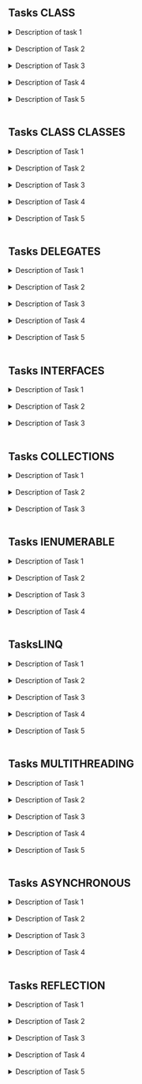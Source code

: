 ﻿

## Tasks CLASS

<details>
  <summary>
  Description of task 1 
  </summary>
    

    Please, create MyAccessModifiers class with next members:
    int field birthYear is unavailable anywhere except this class

    string field personalInfo that is accessible within descendants of this class

    string field IdNumber that is accessible only within descendants in the current assembly

    constructor should be available from everywhere in the program and accept int for birth year, string for idNumber, string for personalInfo parameters to initialize three fields mentioned above. (Note, that the order of parameters must be exact as described)

    int property Age which returns the difference between the current year and birthYear and can be accessed everywhere, but only for reading

    common for all instances of the class byte field averageMiddleAge with default value 50

    string property Name accessible anywhere in the current assembly

    string property NickName that can be read anywhere in the program and set only in the current assembly

    method HasLivedHalfOfLife available only for descendants of the class in other assemblies and for all in the current.

    overload operator ==. The operator returns true if name, age, and personalInfo  of objects are equal

  </details>
<br>
<details>
  <summary>
  Description of Task 2
  </summary>

    
    Create a Point class which models a 2D point with x and y coordinates should contain:

    Two instance variables x and y  of int type, that will be available only in this class.

    A constructor that constructs a point with the given x and y coordinates.

    A method GetXYPair() which returns the x and y in a 2-element int array. This method should be available everywhere in the current assembly

    A method called Distance(int x, int y) that returns the distance (double) from this point to another point at the given (x, y) coordinates.

    An overloaded Distance(Point point) method that returns the distance from this point to the given Point instance.

    The distance methods should be available everywhere in the current assembly and in descendant classes in other assemblies;

    Create explicit cast to double operator that returns the distance (double) from this point to the origin (0, 0).

  </details>
<br>
<details>
  <summary>
  Description of Task 3
  </summary>

     Create class Fraction with private int fields numerator and denominator that can only be initialized on creation or in constructor

     Create a constructor to initialize these values

     Define operators unary and binary + and - (example: Fraction(-167, 100) - Fraction(3, 2) should result in "-317 / 100")

     Define the ! operator that will return reversed fraction - with numerator as denominator and denominator as numerator (For example, Fraction(-3, 100) results to "-100 / 3")

     Define binary  * and / operations.

     All operations should return simplified fractions.

     Define ToString() method which will return string representing Fraction in the format numerator / denominator. 

     Value should be simplified: numerator and denominator divided by the greatest common divisor. 

     if  numerator and denominator are both negative, the fraction should become positive. 

     If only denominator is negative the sign should be outputted before numerator without space.

     Define Equals method and operators == and !=. Fractions are equal if their simplified versions are equal. 

     (for example, 20/25 is equal to 4/5)

     Define GetHashCode() method with the implementation of your choice.
  </details>
<br>
 
  <details>
  <summary>
  Description of Task 4
  </summary>

    Suppose, you have class

    public abstract class CloseableResource
    {
       public void Close()
       {

       }
    }

    Please, create class DisposePatternImplementer that implements Disposable pattern and inherits from CloseableResource class

    Print such lines of information in the method responsible for releasing managed and unmanaged resources:

    "Disposing by developer" if the object of the class is disposed by developer

    or "Disposing by GC" if the object is disposed by garbage collector

    also, you should ensure that method Close() is called in either case.
   
  </details>
<br>
<details>
  <summary>
  Description of Task 5
  </summary>

    Please, make refactoring of the code:

    We know that adult  doesn't have childIDNumber 
    child doesn't have passportNumber.
    Create a public constructor in each class to initialize all their fields (make the first parameter of type int and the second one for name initialization).
    Accessibility of the fields should be the least possible, but the same in all assemblies.
    Add ToString() method to Child and Adult classes that will return a string in the format: "name document_number"

    public class Person
    {
        protected string childIDNumber;
    }

    public class Child
    {
        private int yearOfBirth;
        private string healthInfo;
        private string name;
        public string GetHealthStatus() { return name + ": " + yearOfBirth + ". " + healthInfo; }
    }

    public class Adult
    {
        private int yearOfBirth;
        private string healthInfo;
        private string passportNumber;
        private string name;
        public string GetHealthStatus() {return name + ": " + yearOfBirth + ". " + healthInfo; }

    }    
  
  </details>
<br>

## Tasks CLASS CLASSES
<details>
  <summary>
  Description of Task 1
  </summary>

     
    Create class Employee.

    Create two derived classes: Developer and Tester.

    Class Employee should contain internal string field name and private DateTime field hiringDate.

    Class Developer should contain private string field programmingLanguage.

    Class Tester should contain private bool field isAuthomation.

    Class Employee should contain public constructor that accepts two arguments (name and hiringDate).

    Class Employee should contain public int method Experience() that calculates the count off full years of experience. This method should be the same for the derived classes.

    Class Tester should contain the constructor that accepts three arguments: name, hiringDate and isAuthomation.

    Class Developer should contain the constructor that accepts three arguments: name, hiringDate and programmingLanguage.

    Class Employee should contain public void method ShowInfo() that prints the such string:

    "<name> has <Experience> years of experience".

    Class Developer should contain public void method ShowInfo() that prints the such string:

    "<name> has <Experience> years of experience

    <name> is <programmingLanguage> programmer".

    Please, pay attention that the first line as the same as for appropriate Employee’s method.

    Class Tester should contain public void method ShowInfo() that prints the such string

    “<name> is authomated tester and has <Experience> year(s) of experience”

    If isAuthomated field is true

    Or

    “<name> is manual tester and has <Experience> year(s) of experience”

    If isAuthomated field is false.
  </details>
<br>
<details>
  <summary>
  Description of Task 2
  </summary>
  

    Create abstract class Car and two derived classes: SportCar and Lory.

    Class Car should have the next fields: internal string mark, internal int prodYear.

    Class SportCar should have the next fields: internal string mark, internal int prodYear, private int maxSpeed.

    Class Lory should have internal string mark, internal int prodYear and private double loadCapacity.

    Create also appropriable constructors that allow create class instances with all the fields.

    Every class should have public void method ShowInfo().

    For class Car this method should display message:

    “Mark : <mark>,

    Producted in <prodYear>”

    For SportCar this method should display message:

    “Mark : <mark>,

    Producted in <prodYear>

    Maximum speed is <maxSpeed>”

    For Lory this method should display message:

    “Mark : <mark>,

    Producted in <prodYear>

    The load capacity is <loadCapacity>”

    Please organize the code optimally.
  </details>
<br>

<details>
  <summary>
  Description of Task 3
  </summary>

    Create three classes: Science, Mathematics and Physics. Organize inheritance in the correct way.

    Create method Awards() so that the next code

    Science science1 = new Mathematics();
    Science science2 = new Physics();
    Science science3 = new Science();

    science1.Awards();
    science2.Awards();
    science3.Awards();

    Gives the next output
    We dont need any awards, but we still obtain The Abel Prize that nobody else can!
    We can obtain The Nobel Prize
    We can obtain The Nobel Prize
  </details>
<br>

<details>
  <summary>
  Description of Task 4
  </summary>
    

    Create three classes: ChessFigure, Bishop and Rook. Organize inheritance in the correct way.

    Class Bishop should have void method Move() that outputs the message "Moves by a diagonal!".

    Class Rook should have void method Move() that outputs the message "Moves straight!".

    Every class that is derived from class ChessFigure must implement void method Move().
   </details>
<br>

<details>
  <summary>
  Description of Task 5
  </summary>

    For finish, let’s talk about the cats. The big cats.

    Please, create class Acinonychini. This class has two sub-classes, that live now: Acinonyx and Puma.

    Create these sub-classes too. It’s known that Puma has sub-classed and they may be created later. Acinonyx has no sub-classed, so it’s sub-classes can’t be created anywhen.

    Create For all the classes those fields, properties and methods that you think they need.
  </details>
<br>


## Tasks DELEGATES

<details>
  <summary>
  Description of Task 1
  </summary>

    Create a program that can be used for calculation of 4 arithmetic operations (+, -, *, /) according to tasks:

    1) declare a delegate CalcDelegate referring to a function Calc with three parameters (two numbers and one - operation sign) and a numerical result;

    2) define a class CalcProgram and within this class:

    2.1) define a static function Calc for computation with the same signature as the delegate. Note: in case of denominator=0, the function returns 0.

    2.2) create a public object funcCalc of delegate type and pass the function Calc as an argument.
  </details>
<br>
<details>
  <summary>
  Description of Task 2
  </summary>

    
    Define a class StringExtensions with an extension method WordCount(…) for class String that counts the number of words in a given string. 

    1. The 'word' means the sequence of letters, digits, and service symbols, which are limited by a space or punctuation symbol.
    2. Try to use string.Split() method and pass array of delimiters (' ', '.', '?', '!', '-', ';', ':', ',') as the first parameter. 
  </details>
<br>

<details>
  <summary>
  Description of Task 3
  </summary>

    Define a static method ListWithPositive that receives the List of negative and positive elements as a parameter. 

    The method  ListWithPositive uses the FindAll method on the List type. The argument to FindAll will use the anonymous method syntax. The predicate in FindAll will use an evaluated boolean expression, causing the anonymous function to return true if the argument is positive and less than or equal to 10.

    The method  ListWithPositive returns the list of positive elements.
  </details>
<br>
<details>
  <summary>
  Description of Task 4
  </summary>

    Define a class IListExtensions with an extension method IncreaseWith(…) that takes an instance of a class, that implements the interface list of integers (IList<int>). Method IncreaseWith(…) increases the value of each item by a certain number. 

    Define a class  IEnumerableExtensions with an extension method ToString(). ToString() loops through a collection and converts a sequence of elements (list of integers) to a meaningful string (items separated with ', ' and surrounded with '[' and ']').
  </details>
<br>

<details>
  <summary>
  Description of Task 5
  </summary>

    Define an event  Show of EventHandler type.

    Define four static methods: Dog(), Cat(), Mouse(), Elephant(). Each method outputs the corresponding inscription of an animal: "Dog", "Cat", "Mouse" or "Elephant".

    Define the class EventProgram and constructor with these four method instances added to the invocation list of Show event. Invoke event out of the constructor.
  </details>
<br>


## Tasks INTERFACES
<details>
  <summary>
  Description of Task 1
  </summary>
    

    Define an Interface ISwimmable with declared method Swim() printinging the text "I can swim!" by default.

    Define an interface IFlyable with read-only property MaxHeight returning 0 by default (use default implementation for this property).

    In this interface, declare a method Fly() printing the text "I can fly at XX meters height!" by default, where XX is the value of MaxHeight property.

    Define an interface IRunnable with read-only property MaxSpeed returning 0 by default (use default implementation for this property).

    In this interface, declare a method Run() printing the text "I can run up to XX kilometers per hour!" by default, where XX is the value of MaxSpeed property.

    Define an interface IAnimal with read-only property LifeDuration returning 0 by default (use default implementation for this property).

    In this interface, declare a method Voice() printing the text "No voice!" by default.

    Besides, declare a method ShowInfo() printing the text "I am a XX and I live approximately YY years." by default,
    where XX is the name of the class implementing the interface,
    YY is the value of LifeDuration property.

    Define a class named Cat implementing the IAnimal and IRunnable interface.

    In this class, implement autoproperties as needed.

    Implement the Voice() method printing "Meow!"

    Define a class named Eagle implementing the IAnimal and IFlyable interface.

    In this class, implement autoproperties as needed.

    Define a class named Shark implementing the IAnimal and ISwimmable interface.

    In this class, implement autoproperties as needed.
  </details>
<br>
<details>
  <summary>
  Description of Task 2
  </summary>
    

    Define an interface IAnimal with property Name, methods Voice() and Feed()

    Define two classes Cat and Dog, which implement this interface.

    For the class Dog,
    the Voice() method should print "Woof" on the Console,
    the Feed() method should print "I eat meat" on the Console.

    For the class Cat,

    the Voice() method should print "Mew" on the Console,
    the Feed() method should print "I eat mice" on the Console.
  </details>
<br>

<details>
  <summary>
  Description of Task 3
  </summary>


    Define ColourEnum enum consisting of 3 colours : Red, Green, Blue (give names according to the convention).

    Define an interface IColoured with read-only property Colour returning red colour by default (use default implementation for this property).

    Define an interface IDocument with the following members:

    - static field defaultText with the value "Lorem ipsum";

    - public property Pages, which means the number of pages, with default implementation returning 0 by default;

    - public property Name without default implementation (String);

    - method AddPages with default implementation that increments the property Pages by the number which is input parameter of the method;

    - method Rename with default implementation that changes the property Name to the one specified as input parameter of the meth
    Define a class ColouredDocument implementing both interfaces above. The class should have public properties Name, Pages and Colour. Do not implement any methods in the class. Define a constructor for this class with colour parameter along with default constructor.

    Define a class Example with a void static method Do. In this method, create an instance doc1 of the class ColouredDocument with Name="Document1". Change the name of the document to "Document2" using the Rename method. Print into console this property before and after renaming
  </details>
<br>

## Tasks COLLECTIONS

<details>
  <summary>
  Description of Task 1
  </summary>
  

    We have the next collection:  

    Dictionary<string, string> persons = new Dictionary<string, string>();
    {
    persons.Add("id11111", "Admin");
    persons.Add("id12345", "User1");
    persons.Add("id98765", "User2");
    persons.Add("id56743", "User3");
    persons.Add("id73920", "User4");
    }
    1) In class MyProgram please create a method that should take a collection of arguments SearchKeys(Dictionary<string, string> persons) in which print all keys from this collection

    2) method that should take a collection of arguments SearchValues(Dictionary<string, string> persons) in which print all values from this collection

    3) and method that should take a collection of arguments SearchAdmin(Dictionary<string, string> persons) in which search value "Admin" and print information in format Key + " " + Value 
  </details>
<br>

<details>
  <summary>
  Description of Task 2
  </summary>
    

    You have the next Main realization: 

    {
    var products = new List<Product>();
    products.Add(new Product { Name = "SmartTV", Price = 400, Category = "Electronics" });
    products.Add(new Product { Name = "Lenovo ThinkPad", Price = 1000, Category = "Electronics" });
    products.Add(new Product { Name = "Iphone", Price = 700, Category = "Electronics" });
    products.Add(new Product { Name = "Orange", Price = 2, Category = "Fruits" });
    products.Add(new Product { Name = "Banana", Price = 3, Category = "Fruits" });
    ILookup<string, Product> lookup = products.ToLookup(prod => prod.Category);
    TotalPrice(lookup);
    Console.ReadKey();
   }

    Please create a method TotalPrice(ILookup<string, Product> lookup) in which print (Name + " " + Price) from one category and total price for products from these categories (Key + " " + totalPriceForCategory)
  </details>
<br>

<details>
  <summary>
  Description of Task 3
  </summary>

    In class MyProgram:
    1) Create a method that should take a collection of arguments Position(List<int> numbers) in which find and Console.WriteLine all positions of element 5 in this collection

    2) Create a method that should take a collection of arguments Remove(List<int> numbers) in which remove from collection all elements, which are greater than 20. and print collection

    3) Create a method that should take a collection of arguments Insert(List<int> numbers)  in which insert elements -5,-6,-7 in positions 3, 6, 8 and print collection

    4) Create a method that should take a collection of arguments Sort(List<int> numbers) in which sorting collection and print collection

  </details>
<br>

## Tasks IENUMERABLE
<details>
  <summary>
  Description of Task 1
  </summary>

    There are children that stand in a circle. They use a counter to get them one by one out of the circle. Counter characteristic is a number of syllables. Children cont themselves with the counter and the child on whom the counter ends, leaves the circle.

    You need to create class CircleOfChildren, add a constructor with IEnumerable<string> parameter that will represent children in the circle.

    Add named iterator  GetChildrenInOrder that takes two int parameters: first for syllables count and second for a count of children that should leave the circle.

    if syllables count is equal to or less than 0 than no children leave the circle.

    We should be able to call GetChildrenInOrder with only one parameter. In this case, all children leave the circle. 

    If the second parameter is bigger than the total amount of children in a circle than all children should leave the circle. The same with 0 or less value.



   For example, we have a circle with nicknames: Halya1,  Olya2, Ira3, Andriy4, Josh5 and suppose, all children should leave the circle. The counter has 3 syllables.

    Then exit order should be: Ira3, Halya1, Josh5, Olya2, Andriy4



    Also create OutputUtils class with static ExitOutput method that takes 3 parameters: CircleOfChildren, syllables count and count of children that should leave the circle

    The last parameter - optional.

    The method should print to console the names of children in the order of their living the circle. Print space after every name.
  </details>
<br>

<details>
  <summary>
  Description of Task 2
  </summary>

    Suppose, you have class Book:

    public class Book     
    {         
    public string Title { get; set; }         
    public string Author { get; set; }        
    public int PageCount { get; set; }         
    public Book(string title, string author, int pageCount)         
    {             
    Title = title;            
    Author = author;             
    PageCount = pageCount;
    }    


    Please, implement class Library with public property Books of generic IEnumerable type that can be set only inside the class,

   and public property Filter (generic predicate) that sets a condition on book. The default value of Filter: any book satisfies the condition.

    The constructor of Library class takes 1 parameter for initialization Books property.

    Implement GetEnumerator method that will allow to enumerate by only those books that satisfy the condition in Filter.

    Do not use yields in this task.

    Create  MyEnumerator class that implements IEnumerator<Book>.

    The constructor of MyEnumerator takes 2 parameters: for initialization books and filter.

    Implement all the necessary methods and properties in MyEnumerator.



    Implement MyUtils class with public static method GetFiltered that takes generics IEnumerable and Predicate and returns list of filtered books using Library class and its enumerator.
  </details>
<br>

<details>
  <summary>
  Description of Task 3
  </summary>

    Inside a class ShowPower define a static method SuperPower(). SuperPower() has two integer input parameters: number and degree. The method will  calculate the power of a given number according to degree parameter.

    Note: Don't use Pow().

    The method involves to yield the intermediate result of the calculation on the each iteration.
  </details>
  <br>

  <details>
  <summary>
  Description of Task 4
  </summary>
  

    Within the class, ShowPowerRange create a static method PowerRanger() that takes in integer degree, start, finish. 

    The method returns all the numbers from the range [start, finish] (inclusive and finish > 0 and start > 0) that are equal to the degree-th power of any positive integer.

    In the case start > finish, or start < 0, or finish < 0 the method returns 0.

    The method involves yielding the intermediate result on each iteration.
  </details>
<br>



## TasksLINQ

<details>
  <summary>
  Description of Task 1
  </summary>

    Please, implement the SumOfElementsOddPositions method that returns sum of elements with odd indexes in the array of doubles

    (You don't need to verify on null parameter value. Assume that parameter will always be not null)
  </details>
<br>

<details>
  <summary>
  Description of Task 2
  </summary>

    Please, implement EvaluateAggregate method that takes 

    an array of doubles as the first parameter, 

    a delegate that defines an aggregate behavior as the second, 

    a delegate that defines a condition for the index as the third parameter.

    The method should return a result of an aggregate operation for the elements with indexes that satisfy the condition set by the third parameter

    (You don't need to verify on null parameter values. Assume that parameters will always be not null)
  </details>
<br>

<details>
  <summary>
  Description of Task 3
  </summary>

    Please, create a method ProductWithCondition that takes a list of integers as a parameter and returns a product of elements that satisfy a condition that is passed as a second parameter.

    The second parameter should be a Func that takes an integer as a parameter and returns bool.

    If the first parameter or result of filtering contains 0 elements the method must return 1.

    (You don't need to verify on null parameter values. Assume that parameters will always be not null)
  </details>
<br>

<details>
  <summary>
  Description of Task 4
  </summary>

    Please, create a static method GetWord takes 2 string parameters: 

   first - initial string with a sequence of words separated by space 

    second - a word for comparison.

    The method should find the longest word in the first parameter, that is longer than the second parameter if there is one, 

    otherwise, the second parameter should be the result of the search.

    The method should return the part of the found word, starting from the first 'a' char. 

    If there isn't 'a' char in the found word, the method should return an empty string.

    (You don't need to verify on null parameter values. Assume that parameters will always be not null)
  </details>
<br>

<details>
  <summary>
  Description of Task 5
  </summary>
  

    Please, create Department class with public string property Name, int Id and Worker Manager.

    Create constructor with string, int and Manager parameters for initializing the properties.

    Create Worker class with public int property Id, string Name, decimal Salary and Department Department.

    Create constructor with string, decimal, Department parameters to initialize the properties.

   Implement public Serialize method that returns string that contains serialized Worker object in json format.

    Worker that is created like this 

    Worker w = new Worker("Anna", 700, new Department("Mechanics", 1, new Worker("Tom", 600, null)));     * 
    should be serialized into the next string:     

    {
    "Full name": "Anna",
    "Salary": 700,
    "Department": {
   "Name": "Mechanics",
    "Id": 1,
    "Manager": {
    "Full name": "Tom",
    "Salary": 600
   }
    }
    }
    note that Id property should not be serialized and Name property should be represented as Full name

    Also, implement public static method Deserialize that takes a string as a parameter and returns a deserialized Worker object from it.
  </details>
<br>

## Tasks MULTITHREADING

<details>
  <summary>
  Description of Task 1
  </summary>

  
    Implement ParallelUtils class that will be able to execute an operation in a parallel thread.

    The constructor of ParallelUtils takes 3 parameters: 

    1) The Func<T, T, TR> to define an operation that will be executed, 

    2) The operand1 of type T 

    3) Tperand2 of type T.

    The ParallelUtils class should have public Result property of type TR where the result of the operation must be written when it's executed.

    Implement method StartEvaluation that will start the evaluation (of the function passed into constructor) in a parallel thread 

    Implement method Evaluate that will start the evaluation (of the function passed into constructor) in a parallel thread and wait until it's executed
  </details>
<br>

<details>
  <summary>
  Description of Task 2
  </summary>

    We have the class MainThreadProgram. Please create three methods: Calculator, Product, and Sum.

    Method Sum() should ask the user to enter 5 numbers in the form “Enter the 1st number:”, “Enter the 2nd number:” etc. and calculate their sum. After that, it should output the message “Sum is: <sum>”. 

    Method Product() should generate a List of 10 consequent integer numbers from 1 to 10 and calculate their product. Then it should wait for 10 seconds. After that, it should output the message “Product is: <product>”. 

    The Calculator() method should create two threads: productThread and sumThread, and call the Product and Sum methods in appropriate threads. This method should return a tuple of two threads: (sumThread, productThread).
  </details>
<br>

<details>
  <summary>
  Description of Task 3
  </summary>

    Please, look at the code below.

    static void Tasks()
    {
    int[] sequence_array = new int [10];
    Task「］tasksl = new Task[3]
    {
    new Task(() =>
    {
    for (int 1 = 0; 1 < 10; 1++)
    {
    sequence_array［i］=i*i；
    }
    Console WriteLine ("Calculated!");
    }),
    new Task(() =›
    {
    for（int 1=0,i< 10;i++）
    {
    Console.Writeline (i);
    }
    Console.WriteLine ("Bye!");
    });
    new Task(() =>
    {
    for （int i= 0;i<10;1++）
    ｛
    Console WriteLine (sequence_array [1]);
    }
    Console WriteLine("Bye!");
    })
    };
    Console WriteLine("Work Done! ");
    }

    Please, refactor this code so that Tasks() gives the next output:
    Calculated!
    0
    1
    2
    3
    4
    5
    6
    7
    8
    9
    Bye!
    0
    1
    4
    9
    16
    25
    36
    49
    64
    81
    Bye!
    Main done!
  </details>
<br>

<details>
  <summary>
  Description of Task 4
  </summary>

    Please create a class MyProgram.

    Create a method Counter that takes one parameter of int type.

    This method should start two threads. 

    One of them calculates the factorial of Counter's argument (n! = 1 * 2 * ... * (n - 1) * n).

    The second thread calculates the appropriate number of Fibonaci sequence (fibo(0) = 0, fibo(1) = 1, ... fibo(n) = fibo(n-1) + fibo(n-2)).

    Please implement the additional methods.

    Method Counter should display two messages:

    "Factorial is: <factorial>"

    "Fibbonaci number is: <fibo>".

    The sequence of outputs matters.

    Example:

    Input: MyProgram.Counter(4);

    Output:  

    Factorial is: 24

    Fibbonaci number is: 3
  </details>
<br>

<details>
  <summary>
  Description of Task 5
  </summary>

    You have MyThreads class in the answer window below. Please, investigate it: there is some problem with this class.

    Fix the problem.



    The test starts both threads with the code:

    MyThreads.Thread1.start();
    MyThreads.Thread2.start();


    The goal of each thread is to make some evaluations, update m and n fields and not switch between threads while loop is executed.



    You need to get an output like this:



    Thread1 n = 0
    Thread1 n = 1
    Thread1 n = 2
    Thread1 n = 3
    Thread1 n = 4
    Thread2 m = 0
    Thread2 m = 1
    Thread2 m = 2
    Thread2 m = 3
    Thread2 m = 4
    Thread2 n = 5
    Thread2 n = 6
    Thread2 n = 7
    Thread2 n = 8
    Thread2 n = 9
    Thread2 success!
    Thread1 m = 5
    Thread1 m = 6
    Thread1 m = 7
    Thread1 m = 8
    Thread1 m = 9
    Thread1 success!
    Please, don't change actions that change variables or print output within run() methods. Use only thread synchronization assets.
  </details>
<br>


## Tasks ASYNCHRONOUS 

<details>
  <summary>
  Description of Task 1
  </summary>

    Suppose we have a class named Calc which has a method Seq
    generating n-th member of a certain number sequence (starting from 1).

    Define a class named CalcAsync. In this class:

    Write an asynchronous static method PrintSeqAsync taking integer parameter n,
    that prints out the following:
    "Seq[X] = Y", where X is the value of input parameter n, Y is n-th member of the sequence.
    Use Task as return type.
  </details>
<br>

<details>
  <summary>
  Description of Task 2
  </summary>

    Suppose we have a class named Calc which has a method Seq
    generating n-th member of a certain number sequence (starting from 1).

    Define a class named CalcAsync. In this class:

    Write an asynchronous static method TaskPrintSeqAsync taking integer parameter n,
    that prints out the following:
    "Seq[X] = Y", where X is the value of input parameter n, Y is n-th member of the sequence.
    Use Task as return type

    Implement an extention method named PrintStatusIfChanged
    which takes, as parameters, a task along with its previous status,
    prints out the status if it was changed, and updates the old one (given by the parameter).

    Implement an extention method named TrackStatus which takes, as a parameter, a task,
    and continuously checks a status of the task, and prints out its status if changed.
  </details>
<br>

<details>
  <summary>
  Description of Task 3
  </summary>

    Suppose we have a class named Calc which has a method Seq
    generating n-th member of a certain number sequence (starting from 1).

    Define a class named CalcAsync. In this class:

    Write an asynchronous stream called SeqStreamAsync taking integer parameter n,
    that returns a collection of n tuples
    consisting of a number i (from 1 to n) and i-th member of the sequence.

    Write an asynchronous static method PrintStream
    taking an asynchronous stream of tuples consisting of 2 integer numbers,
    which prints the collection as follows:
    "Seq[X] = Y", where X is the first item of a tuple, Y is the second one.
  </details>
<br>

<details>
  <summary>
  Description of Task 4
  </summary>

    Suppose we have a class named Calc which has a method Seq
    generating n-th member of a certain number sequence (starting from 1).

    Define a class named CalcAsync. In this class:

    Write an asynchronous static method PrintSpecificSeqElementsAsync
    taking an array of integers as a patameter,
    which performs a calculation of apropriate sequence member
    according to each number in the input array
    and prints out the result as follows:
    "Seq[X] = Y", where X is a number from input array, Y is the corresponding sequence member.
    Each calculation should be performed in a separate task.
    After last calculation is performed, the list of found exceptions should be printed.

    (The method Seq generates appropriate exception for non-positive input parameter.)
  </details>
<br>



## Tasks REFLECTION

<details>
  <summary>
  Description of Task 1
  </summary>

    Create a class ReflectFields with public static string field Name and three public static int fields: MeasureX, MeasureY, and MeasureZ.

    Within this class define a public static  method OutputFields() which contains the loop through fields of the class ReflectFields and display  (in console) their names and values as the formatted string ("{0} (<type>) = {1}", name, value). <type> means the string representation of int or string type of field.

    Note. System.Reflection provides a way to enumerate fields and properties. We get the FieldInfo objects for those fields and then display them.
  </details>
<br>

<details>
  <summary>
  Description of Task 2
  </summary>

  
    Within the class ReflectMethod you have to:

    1) define the public static class Methods with three public static methods: Hello(), Welcome() and Bye(). Each of them takes a string parameter and provides the console output of formatted string according to its name:

    ("Hello:parameter={0}", parameter)

    ("Welcome:parameter={0}", parameter)

    ("Bye:parameter={0}", parameter)

    2) define the public static method InvokeMethod() which takes the string array as parameter. 

    The logic of the method involves:

    - to form a collection of methods from the class Methods, 

    - to iterate over this collection by the method name, 

    - to invoke the method and pass it parameters from the array one by one.
  </details>
<br>

<details>
  <summary>
  Description of Task 3
  </summary>

    
    Within the class ReflectProperties you have to:
    1) create public class TestProperties with four properties:
    - public string FirstName;
    - internal string LastName;
    - protected int Age;
    - private string PhoneNumber.
    2) define a static method WriteProperties() that contains logic:
    - form the collection of the properties of TestProperties class;
    - iterate through the collection;
    - provide the console output of the name, type, read/write ability, and accessibility level of every property.
  </details>
<br>

<details>
  <summary>
  Description of Task 4
  </summary>

  
    Within the class ReflectorAssembly you have to:

    1) define three classes LargeBox, Box, and SmallBox. Each of them contains two static methods with string parameter size:

    -  UnPackingBox() outputs in console ("I am unpacking {0} box.", size);

    - InBox() - ("I am in {0} box.", size);

    2) define two interfaces: 

    - ILookingForBox with static method LookForBox() takes string parameter;

    - IPackingBox with static method PackBox() takes a string parameter.

    3) define the static  method WriteAssemblies() which contains the following logic:

    - get calling assembly;

    - get all types within the assembly;

    - iterating through the collection of types;

    - providing the output is it class, method, and name of the type;

    - all methods of the class have to be invoked with the parameter according to the name of the class.

    Note. You have to exclude classes Task and Reflector (with their methods) from the output.
  </details>
<br>

<details>
  <summary>
  Description of Task 5
  </summary>

    Within the class ReflectFullClass define a static method WriteAllInClass(). The method will take one parameter of Type type (f.e. class). 

    The method outputs a greeting with the class and allows it to iterate through the class and output the names of all custom members of the class (fields, properties, methods), 
    interfaces, and the total quantity of every member and interface.
  </details>
<br>












































